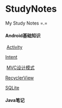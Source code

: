 ﻿# StudyNotes
My Study Notes =.=

#### Android基础知识
  [Activity](https://github.com/jinlu1106/StudyNotes/blob/master/Android/Activity.md)
  
  [Intent](https://github.com/jinlu1106/StudyNotes/blob/master/Android/Intent.md)
  
  [MVC设计模式](https://github.com/jinlu1106/StudyNotes/blob/master/Android/MVC%E8%AE%BE%E8%AE%A1%E6%A8%A1%E5%BC%8F.md)
  
  [RecyclerView](https://github.com/jinlu1106/StudyNotes/blob/master/Android/RecyclerView.md)
  
  [SQLite](https://github.com/jinlu1106/StudyNotes/blob/master/Android/SQLite.md)
  
#### Java笔记
